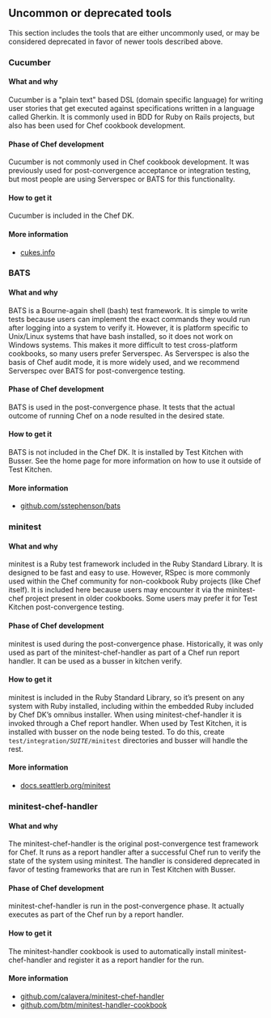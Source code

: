 ## Uncommon or deprecated tools

This section includes the tools that are either uncommonly used, or may be considered deprecated in favor of newer tools described above.

### Cucumber

#### What and why

Cucumber is a "plain text" based DSL (domain specific language) for writing user stories that get executed against specifications written in a language called Gherkin. It is commonly used in BDD for Ruby on Rails projects, but also has been used for Chef cookbook development.

#### Phase of Chef development

Cucumber is not commonly used in Chef cookbook development. It was previously used for post-convergence acceptance or integration testing, but most people are using Serverspec or BATS for this functionality.

#### How to get it

Cucumber is included in the Chef DK.

#### More information

* [cukes.info](https://cukes.info/)

### BATS

#### What and why

BATS is a Bourne-again shell (bash) test framework. It is simple to write tests because users can implement the exact commands they would run after logging into a system to verify it. However, it is platform specific to Unix/Linux systems that have bash installed, so it does not work on Windows systems. This makes it more difficult to test cross-platform cookbooks, so many users prefer Serverspec. As Serverspec is also the basis of Chef audit mode, it is more widely used, and we recommend Serverspec over BATS for post-convergence testing.

#### Phase of Chef development

BATS is used in the post-convergence phase. It tests that the actual outcome of running Chef on a node resulted in the desired state.

#### How to get it

BATS is not included in the Chef DK. It is installed by Test Kitchen with Busser. See the home page for more information on how to use it outside of Test Kitchen.

#### More information

* [github.com/sstephenson/bats](https://github.com/sstephenson/bats)

### minitest

#### What and why

minitest is a Ruby test framework included in the Ruby Standard Library. It is designed to be fast and easy to use. However, RSpec is more commonly used within the Chef community for non-cookbook Ruby projects (like Chef itself). It is included here because users may encounter it via the minitest-chef project present in older cookbooks. Some users may prefer it for Test Kitchen post-convergence testing.

#### Phase of Chef development

minitest is used during the post-convergence phase. Historically, it was only used as part of the minitest-chef-handler as part of a Chef run report handler. It can be used as a busser in kitchen verify.

#### How to get it

minitest is included in the Ruby Standard Library, so it’s present on any system with Ruby installed, including within the embedded Ruby included by Chef DK’s omnibus installer. When using minitest-chef-handler it is invoked through a Chef report handler. When used by Test Kitchen, it is installed with busser on the node being tested. To do this, create <code class="file-path">test/integration/_SUITE_/minitest</code> directories and busser will handle the rest.

#### More information

* [docs.seattlerb.org/minitest](http://docs.seattlerb.org/minitest/)

### minitest-chef-handler

#### What and why

The minitest-chef-handler is the original post-convergence test framework for Chef. It runs as a report handler after a successful Chef run to verify the state of the system using minitest. The handler is considered deprecated in favor of testing frameworks that are run in Test Kitchen with Busser.

#### Phase of Chef development

minitest-chef-handler is run in the post-convergence phase. It actually executes as part of the Chef run by a report handler.

#### How to get it

The minitest-handler cookbook is used to automatically install minitest-chef-handler and register it as a report handler for the run.

#### More information

* [github.com/calavera/minitest-chef-handler](https://github.com/calavera/minitest-chef-handler)
* [github.com/btm/minitest-handler-cookbook](https://github.com/btm/minitest-handler-cookbook)
